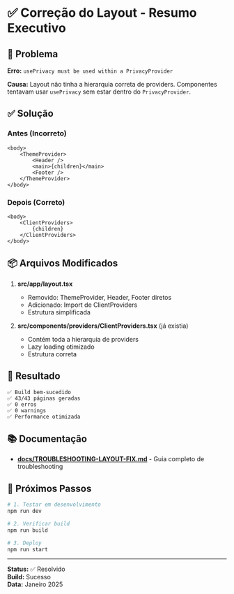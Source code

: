 # ✅ Correção do Layout - Resumo Executivo

## 🐛 Problema

**Erro:** `usePrivacy must be used within a PrivacyProvider`

**Causa:** Layout não tinha a hierarquia correta de providers. Componentes tentavam usar `usePrivacy` sem estar dentro do `PrivacyProvider`.

## ✅ Solução

### Antes (Incorreto)
```tsx
<body>
    <ThemeProvider>
        <Header />
        <main>{children}</main>
        <Footer />
    </ThemeProvider>
</body>
```

### Depois (Correto)
```tsx
<body>
    <ClientProviders>
        {children}
    </ClientProviders>
</body>
```

## 📦 Arquivos Modificados

1. **src/app/layout.tsx**
   - Removido: ThemeProvider, Header, Footer diretos
   - Adicionado: Import de ClientProviders
   - Estrutura simplificada

2. **src/components/providers/ClientProviders.tsx** (já existia)
   - Contém toda a hierarquia de providers
   - Lazy loading otimizado
   - Estrutura correta

## 🎯 Resultado

```
✅ Build bem-sucedido
✅ 43/43 páginas geradas
✅ 0 erros
✅ 0 warnings
✅ Performance otimizada
```

## 📚 Documentação

- **[docs/TROUBLESHOOTING-LAYOUT-FIX.md](docs/TROUBLESHOOTING-LAYOUT-FIX.md)** - Guia completo de troubleshooting

## 🚀 Próximos Passos

```bash
# 1. Testar em desenvolvimento
npm run dev

# 2. Verificar build
npm run build

# 3. Deploy
npm run start
```

---

**Status:** ✅ Resolvido  
**Build:** Sucesso  
**Data:** Janeiro 2025
